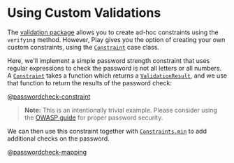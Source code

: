 <!--- Copyright (C) 2009-2016 Typesafe Inc. <http://www.typesafe.com> -->
# Using Custom Validations

The [validation package](api/scala/play/api/data/validation/package.html) allows you to create ad-hoc constraints using the `verifying` method.  However, Play gives you the option of creating your own custom constraints, using the [`Constraint`](api/scala/play/api/data/validation/Constraint.html) case class.

Here, we'll implement a simple password strength constraint that uses regular expressions to check the password is not all letters or all numbers.  A [`Constraint`](api/scala/play/api/data/validation/Constraint.html) takes a function which returns a [`ValidationResult`](api/scala/play/api/data/validation/ValidationResult.html), and we use that function to return the results of the password check:

@[passwordcheck-constraint](code/CustomValidations.scala)

> **Note:** This is an intentionally trivial example.  Please consider using the [OWASP guide](https://www.owasp.org/index.php/Authentication_Cheat_Sheet#Implement_Proper_Password_Strength_Controls) for proper password security.

We can then use this constraint together with [`Constraints.min`](api/scala/play/api/data/validation/Constraints.html) to add additional checks on the password.

@[passwordcheck-mapping](code/CustomValidations.scala)
